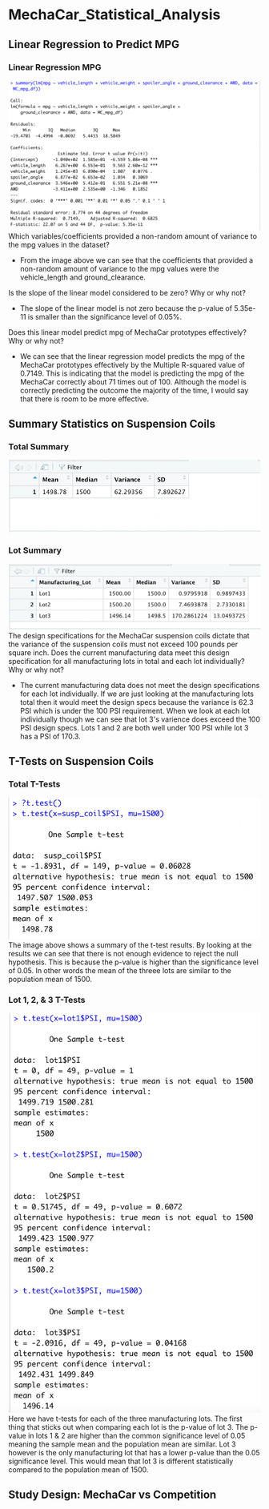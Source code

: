 # MechaCar_Statistical_Analysis

## Linear Regression to Predict MPG
### Linear Regression MPG
![This is an image](https://github.com/MitchHardy/MechaCar_Statistical_Analysis/blob/main/Resources/linear_regression.png) 
Which variables/coefficients provided a non-random amount of variance to the mpg values in the dataset? 
- From the image above we can see that the coefficients that provided a non-random amount of variance to the mpg values were the vehicle_length and ground_clearance.

Is the slope of the linear model considered to be zero? Why or why not?
- The slope of the linear model is not zero because the p-value of 5.35e-11 is smaller than the significance level of 0.05%.

Does this linear model predict mpg of MechaCar prototypes effectively? Why or why not?
- We can see that the linear regression model predicts the mpg of the MechaCar prototypes effectively by the Multiple R-squared value of 0.7149. This is indicating that the model is predicting the mpg of the MechaCar correctly about 71 times out of 100. Although the model is correctly predicting the outcome the majority of the time, I would say that there is room to be more effective. 

## Summary Statistics on Suspension Coils
### Total Summary
![This is an image](https://github.com/MitchHardy/MechaCar_Statistical_Analysis/blob/main/Resources/total_summary.png)

### Lot Summary
![This is an image](https://github.com/MitchHardy/MechaCar_Statistical_Analysis/blob/main/Resources/lot_summary.png)
The design specifications for the MechaCar suspension coils dictate that the variance of the suspension coils must not exceed 100 pounds per square inch. Does the current manufacturing data meet this design specification for all manufacturing lots in total and each lot individually? Why or why not?
- The current manufacturing data does not meet the design specifications for each lot individually. If we are just looking at the manufacturing lots total then it would meet the design specs because the variance is 62.3 PSI which is under the 100 PSI requirement. When we look at each lot individually though we can see that lot 3's varience does exceed the 100 PSI design specs. Lots 1 and 2 are both well under 100 PSI while lot 3 has a PSI of 170.3. 

## T-Tests on Suspension Coils
### Total T-Tests
![This is an image](https://github.com/MitchHardy/MechaCar_Statistical_Analysis/blob/main/Resources/t-test_sample.png)
The image above shows a summary of the t-test results. By looking at the results we can see that there is not enough evidence to reject the null hypothesis. This is because the p-value is higher than the significance level of 0.05. In other words the mean of the threee lots are similar to the population mean of 1500. 

### Lot 1, 2, & 3 T-Tests
![This is an image](https://github.com/MitchHardy/MechaCar_Statistical_Analysis/blob/main/Resources/t-test_lot123.png)
Here we have t-tests for each of the three manufacturing lots. The first thing that sticks out when comparing each lot is the p-value of lot 3. The p-value in lots 1 & 2 are higher than the common significance level of 0.05 meaning the sample mean and the population mean are similar. Lot 3 however is the only manufacturing lot that has a lower p-value than the 0.05 significance level. This would mean that lot 3 is different statistically compared to the population mean of 1500. 

## Study Design: MechaCar vs Competition

